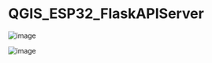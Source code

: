 # QGIS_ESP32_FlaskAPIServer

![image](https://github.com/junxian428/QGIS_ESP32_FlaskAPIServer/assets/58724748/b1261aff-fbdd-4ef6-b2df-853facf7db5e)


![image](https://github.com/junxian428/QGIS_ESP32_FlaskAPIServer/assets/58724748/8f9c855b-35d0-4060-9623-88ce867ff183)
